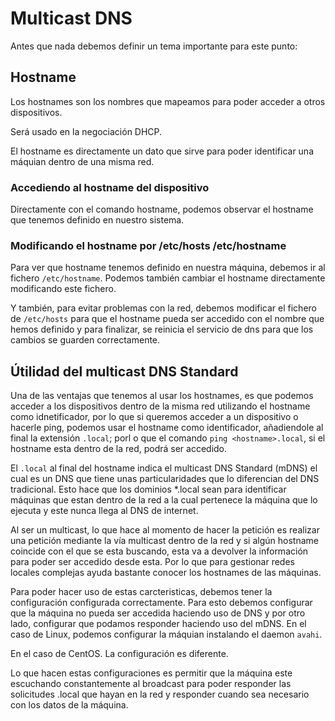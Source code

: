 # Multicast DNS

Antes que nada debemos definir un tema importante para este punto:

## Hostname

Los hostnames son los nombres que mapeamos para poder acceder a otros dispositivos.

Será usado en la negociación DHCP. 

El hostname es directamente un dato que sirve para poder identificar una máquian dentro de una misma red.

### Accediendo al hostname del dispositivo

Directamente con el comando hostname, podemos observar el hostname que tenemos definido en nuestro sistema.

### Modificando el hostname por /etc/hosts /etc/hostname
Para ver que hostname tenemos definido en nuestra máquina, debemos ir al fichero `/etc/hostname`. Podemos también cambiar el hostname directamente modificando este fichero.

Y también, para evitar problemas con la red, debemos modificar el fichero de `/etc/hosts` para que el hostname pueda ser accedido con el nombre que hemos definido y para finalizar, se reinicia el servicio de dns para que los cambios se guarden correctamente.

## Útilidad del multicast DNS Standard

Una de las ventajas que tenemos al usar los hostnames, es que podemos acceder a los dispositivos dentro de la misma red utilizando el hostname como idnetificador, por lo que si queremos acceder a un dispositivo o hacerle ping, podemos usar el hostname como identificador, añadiendole al final la extensión `.local`; porl o que el comando `ping <hostname>.local`, si el hostname esta dentro de la red, podrá ser accedido.

El `.local` al final del hostname indica el multicast DNS Standard (mDNS) el cual es un DNS que tiene unas particularidades que lo diferencian del DNS tradicional. Esto hace que los dominios *.local sean para identificar máquinas que estan dentro de la red a la cual pertenece la máquina que lo ejecuta y este nunca llega al DNS de internet.

Al ser un multicast, lo que hace al momento de hacer la petición es realizar una petición mediante la vía multicast dentro de la red y si algún hostname coincide con el que se esta buscando, esta va a devolver la información para poder ser accedido desde esta. Por lo que para gestionar redes locales complejas ayuda bastante conocer los hostnames de las máquinas.

Para poder hacer uso de estas carcteristicas, debemos tener la configuración configurada correctamente. Para esto debemos configurar que la máquina no pueda ser accedida haciendo uso de DNS y por otro lado, configurar que podamos responder haciendo uso del mDNS. En el caso de Linux, podemos configurar la máquian instalando el daemon `avahi`.

En el caso de CentOS. La configuración es diferente.

Lo que hacen estas configuraciones es permitir que la máquina este escuchando constantemente al broadcast para poder responder las solicitudes .local que hayan en la red y responder cuando sea necesario con los datos de la máquina.
